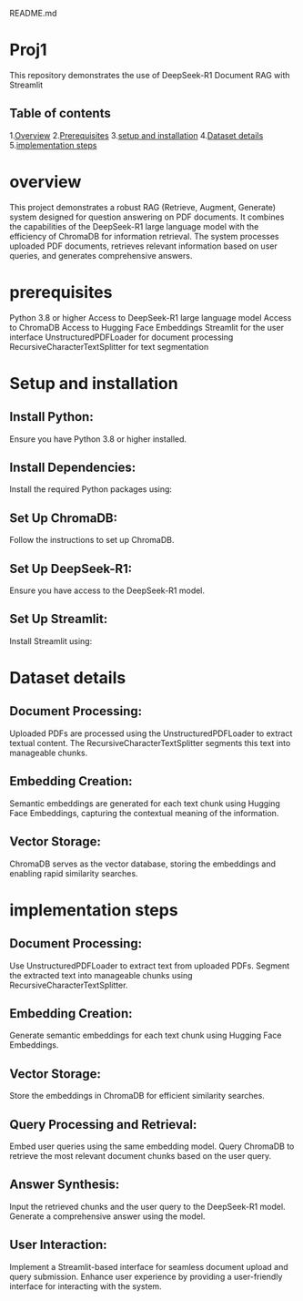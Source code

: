 README.md

# Proj1
This repository demonstrates the use of DeepSeek-R1 Document RAG with Streamlit

## Table of contents
1.[Overview](#overview)
2.[Prerequisites](#prerequisite)
3.[setup and installation](#setup_and_installation)
4.[Dataset details](#dataset_details)
5.[implementation steps](#implementation_steps)

# overview
This project demonstrates a robust RAG (Retrieve, Augment, Generate) system designed for question answering on PDF documents. It combines the capabilities of the DeepSeek-R1 large language model with the efficiency of ChromaDB for information retrieval. The system processes uploaded PDF documents, retrieves relevant information based on user queries, and generates comprehensive answers.

# prerequisites
Python 3.8 or higher
Access to DeepSeek-R1 large language model
Access to ChromaDB
Access to Hugging Face Embeddings
Streamlit for the user interface
UnstructuredPDFLoader for document processing
RecursiveCharacterTextSplitter for text segmentation

# Setup and installation
## Install Python: 
Ensure you have Python 3.8 or higher installed.
## Install Dependencies:
Install the required Python packages using:
## Set Up ChromaDB:
Follow the instructions to set up ChromaDB.
## Set Up DeepSeek-R1: 
Ensure you have access to the DeepSeek-R1 model.
## Set Up Streamlit: 
Install Streamlit using:

# Dataset details
## Document Processing:
Uploaded PDFs are processed using the UnstructuredPDFLoader to extract textual content. The RecursiveCharacterTextSplitter segments this text into manageable chunks.
## Embedding Creation: 
Semantic embeddings are generated for each text chunk using Hugging Face Embeddings, capturing the contextual meaning of the information.
## Vector Storage: 
ChromaDB serves as the vector database, storing the embeddings and enabling rapid similarity searches.

# implementation steps
## Document Processing:
Use UnstructuredPDFLoader to extract text from uploaded PDFs.
Segment the extracted text into manageable chunks using RecursiveCharacterTextSplitter.
## Embedding Creation:
Generate semantic embeddings for each text chunk using Hugging Face Embeddings.
## Vector Storage:
Store the embeddings in ChromaDB for efficient similarity searches.
## Query Processing and Retrieval:
Embed user queries using the same embedding model.
Query ChromaDB to retrieve the most relevant document chunks based on the user query.
## Answer Synthesis:
Input the retrieved chunks and the user query to the DeepSeek-R1 model.
Generate a comprehensive answer using the model.
## User Interaction:
Implement a Streamlit-based interface for seamless document upload and query submission.
Enhance user experience by providing a user-friendly interface for interacting with the system.

